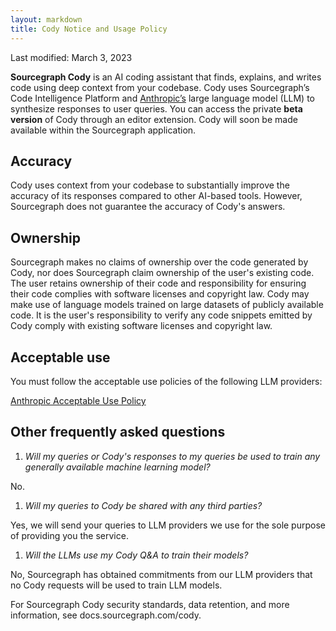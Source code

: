 ```yaml
---
layout: markdown
title: Cody Notice and Usage Policy
---
```


Last modified: March 3, 2023

**Sourcegraph Cody** is an AI coding assistant that finds, explains, and writes code using deep context from your codebase. Cody uses Sourcegraph’s Code Intelligence Platform and [Anthropic’s](https://www.anthropic.com/) large language model (LLM) to synthesize responses to user queries. You can access the private **beta version** of Cody through an editor extension. Cody will soon be made available within the Sourcegraph application. 

<span className="text-blurple-400">

## Accuracy

</span>

Cody uses context from your codebase to substantially improve the accuracy of its responses compared to other AI-based tools. However, Sourcegraph does not guarantee the accuracy of Cody's answers. 

<span className="text-blurple-400">

## Ownership

</span>

Sourcegraph makes no claims of ownership over the code generated by Cody, nor does Sourcegraph claim ownership of the user's existing code. The user retains ownership of their code and responsibility for ensuring their code complies with software licenses and copyright law. Cody may make use of language models trained on large datasets of publicly available code. It is the user's responsibility to verify any code snippets emitted by Cody comply with existing software licenses and copyright law.

<span className="text-blurple-400">

## Acceptable use

</span>

You must follow the acceptable use policies of the following LLM providers:

[Anthropic Acceptable Use Policy](https://www.anthropic.com/aup)

<span className="text-blurple-400">

## Other frequently asked questions

</span>

1. *Will my queries or Cody's responses to my queries be used to train any generally available machine learning model?*

No.

1. *Will my queries to Cody be shared with any third parties?*

Yes, we will send your queries to LLM providers we use for the sole purpose of providing you the service. 

1. *Will the LLMs use my Cody Q&A to train their models?*

No, Sourcegraph has obtained commitments from our LLM providers that no Cody requests will be used to train LLM models. 

For Sourcegraph Cody security standards, data retention, and more information, see docs.sourcegraph.com/cody.

